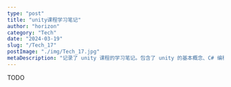 ```yaml
---
type: "post"
title: "unity课程学习笔记"
author: "horizon"
category: "Tech"
date: "2024-03-19"
slug: "/Tech_17"
postImage: "./img/Tech_17.jpg"
metaDescription: "记录了 unity 课程的学习笔记。包含了 unity 的基本概念、C# 编程、unity 的基本操作、unity 的物理引擎、unity 的动画系统等内容。"
---
```


TODO
